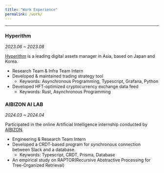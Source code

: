 ```yaml
--- 
title: "Work Experience"
permalink: /work/
---
```


----------

### Hyperithm

*2023.06 ~ 2023.08*

[Hyperithm](https://www.hyperithm.com/) is a leading digital assets manager in Asia, based on Japan and Korea.

- Research Team & Infra Team Intern
- Developed & maintained trading strategy tool
    - Keywords: Asynchronous Programming, Typescript, Grafana, Python
- Developed HFT-optimized cryptocurrency exchange data feed
    - Keywords: Rust, Asynchronous Programming

### AIBIZON AI LAB

*2024.03 ~ 2024.04*

Participated in the online Artificial Intelligence internship conducted by [AIBIZON](https://www.seteuk.com/).

- Engineering & Research Team Intern
- Developed a CRDT-based program for synchronous connection between Slack and a database.
  - Keywords: Typescript, CRDT, Prisma, Database
- An empirical study on RAPTOR(Recursive Abstractive Processing for Tree-Organized Retrieval)